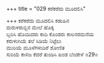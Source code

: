 +++
title = "029 ಕರೆಕರೆದು ಮೂದಲಿಸಿ"

+++
ಕರೆಕರೆದು ಮೂದಲಿಸಿ ಕಡುಹಿನ  
ದುರುಳರುಬ್ಬಿನ ಮೇಲೆ ಹೊಕ್ಕ  
ಬ್ಬರಿಸಿ ಹೊಯಿದರು ಕಾದಿ ಕೊಂಡರು ಕಾಲನರಮನೆಯ  
ಕರುಳುಗಿಯೆ ತಲೆ ಸಿಡಿಯೆ ನಿಟ್ಟೆಲು  
ಮುರಿಯೆ ಮೂಳೆಗಳುದಿರೆ ಶೋಣಿತ  
ಸುರಿಯೆ ಕಾಳಿಜ ಕೆದರೆ ತುಂಡಿಸಿ ಖಂಡ ಬೆಂಡೇಳೆ      ॥29॥